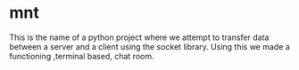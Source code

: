 # mnt
This is the name of a python project where we attempt to transfer data between a server and a client using the socket library. Using this we made a functioning ,terminal based, chat room.

